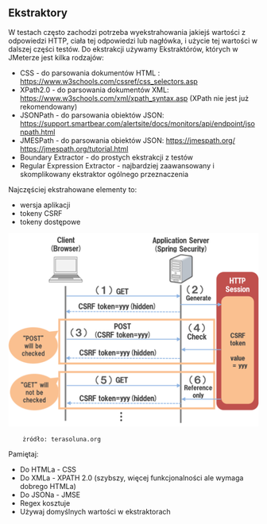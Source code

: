 ## Ekstraktory

W testach często zachodzi potrzeba wyekstrahowania jakiejś wartości z odpowiedzi HTTP, ciała tej odpowiedzi lub nagłówka, i użycie tej wartości w dalszej części testów.
Do ekstrakcji używamy Ekstraktórów, których w JMeterze jest kilka rodzajów:

- CSS - do parsowania dokumentów HTML : https://www.w3schools.com/cssref/css_selectors.asp
- XPath2.0 - do parsowania dokumentów XML: https://www.w3schools.com/xml/xpath_syntax.asp (XPath nie jest już rekomendowany)
- JSONPath - do parsowania obiektów JSON: https://support.smartbear.com/alertsite/docs/monitors/api/endpoint/jsonpath.html
- JMESPath - do parsowania obiektów JSON: https://jmespath.org/ https://jmespath.org/tutorial.html
- Boundary Extractor - do prostych ekstrakcji z testów 
- Regular Expression Extractor - najbardziej zaawansowany i skomplikowany ekstraktor ogólnego przeznaczenia

Najczęściej ekstrahowane elementy to:
 
 - wersja aplikacji
 - tokeny CSRF
 - tokeny dostępowe

![trio](img/csrf.png)

        żródło: terasoluna.org
 
Pamiętaj:

- Do HTMLa - CSS
- Do XMLa - XPATH 2.0 (szybszy, więcej funkcjonalności ale wymaga dobrego HTMLa)
- Do JSONa - JMSE
- Regex kosztuje
- Używaj domyślnych wartości w ekstraktorach